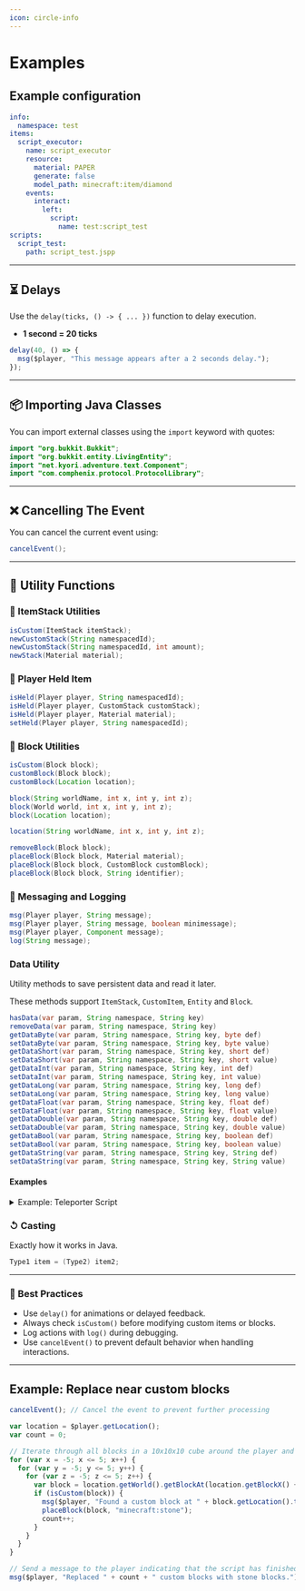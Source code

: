 ```yaml
---
icon: circle-info
---
```


# Examples

## Example configuration

```yml
info:
  namespace: test
items:
  script_executor:
    name: script_executor
    resource:
      material: PAPER
      generate: false
      model_path: minecraft:item/diamond
    events:
      interact:
        left:
          script:
            name: test:script_test
scripts:
  script_test:
    path: script_test.jspp

```

***

## ⏳ Delays

Use the `delay(ticks, () -> { ... })` function to delay execution.

* **1 second = 20 ticks**

```js
delay(40, () => {
  msg($player, "This message appears after a 2 seconds delay.");
});
```

***

## 📦 Importing Java Classes

You can import external classes using the `import` keyword with quotes:

```java
import "org.bukkit.Bukkit";
import "org.bukkit.entity.LivingEntity";
import "net.kyori.adventure.text.Component";
import "com.comphenix.protocol.ProtocolLibrary";
```

***

## ❌ Cancelling The Event

You can cancel the current event using:

```java
cancelEvent();
```

***

## 🔧 Utility Functions

### 🧱 ItemStack Utilities

```java
isCustom(ItemStack itemStack);
newCustomStack(String namespacedId);
newCustomStack(String namespacedId, int amount);
newStack(Material material);
```

### 🧍 Player Held Item

```java
isHeld(Player player, String namespacedId);
isHeld(Player player, CustomStack customStack);
isHeld(Player player, Material material);
setHeld(Player player, String namespacedId);
```

### 🧱 Block Utilities

```java
isCustom(Block block);
customBlock(Block block);
customBlock(Location location);

block(String worldName, int x, int y, int z);
block(World world, int x, int y, int z);
block(Location location);

location(String worldName, int x, int y, int z);

removeBlock(Block block);
placeBlock(Block block, Material material);
placeBlock(Block block, CustomBlock customBlock);
placeBlock(Block block, String identifier);
```

### 💬 Messaging and Logging

```java
msg(Player player, String message);
msg(Player player, String message, boolean minimessage);
msg(Player player, Component message);
log(String message);
```

### Data Utility

Utility methods to save persistent data and read it later.

These methods support `ItemStack`, `CustomItem`, `Entity` and `Block`.

```java
hasData(var param, String namespace, String key)
removeData(var param, String namespace, String key)
getDataByte(var param, String namespace, String key, byte def)
setDataByte(var param, String namespace, String key, byte value)
getDataShort(var param, String namespace, String key, short def)
setDataShort(var param, String namespace, String key, short value)
getDataInt(var param, String namespace, String key, int def)
setDataInt(var param, String namespace, String key, int value)
getDataLong(var param, String namespace, String key, long def)
setDataLong(var param, String namespace, String key, long value)
getDataFloat(var param, String namespace, String key, float def)
setDataFloat(var param, String namespace, String key, float value)
getDataDouble(var param, String namespace, String key, double def)
setDataDouble(var param, String namespace, String key, double value)
getDataBool(var param, String namespace, String key, boolean def)
setDataBool(var param, String namespace, String key, boolean value)
getDataString(var param, String namespace, String key, String def)
setDataString(var param, String namespace, String key, String value)
```

#### Examples

<details>

<summary>Example: Teleporter Script</summary>

```javascript
// Test: Save or use player coordinates and orientation in held item, with usage count
let item = $itemStack;
let ns = "myplugin";
let keyX = "coord_x";
let keyY = "coord_y";
let keyZ = "coord_z";
let keyYaw = "coord_yaw";
let keyPitch = "coord_pitch";
let keyUses = "coord_uses";
let maxUses = 3; // Set how many times the item can be used

// Try to read already saved coordinates and orientation
let hasCoords = hasData(item, ns, keyX) && hasData(item, ns, keyY) && hasData(item, ns, keyZ) && hasData(item, ns, keyYaw) && hasData(item, ns, keyPitch);

if (!hasCoords) {
  // Save current coordinates and orientation in the item
  let loc = $player.getLocation();
  setDataDouble(item, ns, keyX, loc.getX());
  setDataDouble(item, ns, keyY, loc.getY());
  setDataDouble(item, ns, keyZ, loc.getZ());
  setDataFloat(item, ns, keyYaw, loc.getYaw());
  setDataFloat(item, ns, keyPitch, loc.getPitch());
  setDataInt(item, ns, keyUses, maxUses);

  // Verify writing
  let savedX = getDataDouble(item, ns, keyX, 0);
  let savedY = getDataDouble(item, ns, keyY, 0);
  let savedZ = getDataDouble(item, ns, keyZ, 0);
  let savedYaw = getDataFloat(item, ns, keyYaw, 0);
  let savedPitch = getDataFloat(item, ns, keyPitch, 0);
  let savedUses = getDataInt(item, ns, keyUses, 0);

  msg($player, "Saved coordinates: " + savedX + ", " + savedY + ", " + savedZ + " (Yaw: " + savedYaw + ", Pitch: " + savedPitch + ")");
  msg($player, "Usages left: " + savedUses);

  if (savedX != loc.getX() || savedY != loc.getY() || savedZ != loc.getZ() || savedYaw != loc.getYaw() || savedPitch != loc.getPitch()) {
    msg($player, "Test FAILED: saving coords/orientation");
  } else {
    msg($player, "Coordinates and orientation saved in the item.");
  }
} else {
  // Read and use the saved coordinates and orientation
  let x = getDataDouble(item, ns, keyX, 0);
  let y = getDataDouble(item, ns, keyY, 0);
  let z = getDataDouble(item, ns, keyZ, 0);
  let yaw = getDataFloat(item, ns, keyYaw, 0);
  let pitch = getDataFloat(item, ns, keyPitch, 0);
  let uses = getDataInt(item, ns, keyUses, 1);

  $player.teleport(new Location($player.getWorld(), x, y, z, yaw, pitch));
  msg($player, "Teleported to saved coordinates: " + x + ", " + y + ", " + z + " (Yaw: " + yaw + ", Pitch: " + pitch + ")");

  // Decrement usage count
  uses -= 1;
  if (uses > 0) {
    setDataInt(item, ns, keyUses, uses);
    msg($player, "Usages left: " + uses);
  } else {
    // Remove data and decrease item amount
    removeData(item, ns, keyX);
    removeData(item, ns, keyY);
    removeData(item, ns, keyZ);
    removeData(item, ns, keyYaw);
    removeData(item, ns, keyPitch);
    removeData(item, ns, keyUses);
    if (hasData(item, ns, keyX) || hasData(item, ns, keyY) || hasData(item, ns, keyZ) || hasData(item, ns, keyYaw) || hasData(item, ns, keyPitch) || hasData(item, ns, keyUses)) {
      msg($player, "Test FAILED: removeData");
    }
    // Decrease item amount
    item.setAmount(item.getAmount() - 1);
    msg($player, "No usages left, item amount decreased.");
  }
}
```

</details>

### ↺ Casting

Exactly how it works in Java.

```java
Type1 item = (Type2) item2;
```

***

### 📌 Best Practices

* Use `delay()` for animations or delayed feedback.
* Always check `isCustom()` before modifying custom items or blocks.
* Log actions with `log()` during debugging.
* Use `cancelEvent()` to prevent default behavior when handling interactions.

***

## Example: Replace near custom blocks

```js
cancelEvent(); // Cancel the event to prevent further processing

var location = $player.getLocation();
var count = 0;

// Iterate through all blocks in a 10x10x10 cube around the player and check isCustom(block) == true
for (var x = -5; x <= 5; x++) {
  for (var y = -5; y <= 5; y++) {
    for (var z = -5; z <= 5; z++) {
      var block = location.getWorld().getBlockAt(location.getBlockX() + x, location.getBlockY() + y, location.getBlockZ() + z);
      if (isCustom(block)) {
        msg($player, "Found a custom block at " + block.getLocation().toString());
        placeBlock(block, "minecraft:stone");
        count++;
      }
    }
  }
}

// Send a message to the player indicating that the script has finished running
msg($player, "Replaced " + count + " custom blocks with stone blocks.");
```
